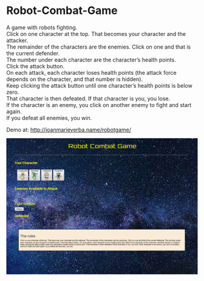 # Robot-Combat-Game
A game with robots fighting.  
Click on one character at the top. That becomes your character and the attacker.  
The remainder of the characters are the enemies. Click on one and that is the current defender.  
The number under each character are the character’s health points.  
Click the attack button.  
On each attack, each character loses health points (the attack force depends on the character, and that number is hidden).   
Keep clicking the attack button until one character’s health points is below zero.   
That character is then defeated. If that character is you, you lose.  
If the character is an enemy, you click on another enemy to fight and start again.  
If you defeat all enemies, you win.  

Demo at: http://joanmarieverba.name/robotgame/  

![alt text](robot-game-image.jpg) 

